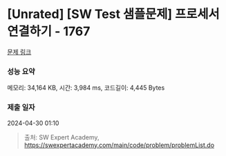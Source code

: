 # [Unrated] [SW Test 샘플문제] 프로세서 연결하기 - 1767 

[문제 링크](https://swexpertacademy.com/main/code/problem/problemDetail.do?contestProbId=AV4suNtaXFEDFAUf) 

### 성능 요약

메모리: 34,164 KB, 시간: 3,984 ms, 코드길이: 4,445 Bytes

### 제출 일자

2024-04-30 01:10



> 출처: SW Expert Academy, https://swexpertacademy.com/main/code/problem/problemList.do